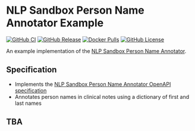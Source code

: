 # NLP Sandbox Person Name Annotator Example

[![GitHub CI](https://img.shields.io/github/workflow/status/Sage-Bionetworks/nlp-sandbox-person-name-annotator-example/ci.svg?color=94398d&labelColor=555555&logoColor=ffffff&style=for-the-badge&logo=github)](https://github.com/Sage-Bionetworks/nlp-sandbox-person-name-annotator-example)
[![GitHub Release](https://img.shields.io/github/release/Sage-Bionetworks/nlp-sandbox-person-name-annotator-example.svg?include_prereleases&color=94398d&labelColor=555555&logoColor=ffffff&style=for-the-badge&logo=github)](https://github.com/Sage-Bionetworks/nlp-sandbox-person-name-annotator-example/releases)
[![Docker Pulls](https://img.shields.io/docker/pulls/nlpsandbox/person-name-annotator-example.svg?color=94398d&labelColor=555555&logoColor=ffffff&style=for-the-badge&label=pulls&logo=docker)](https://hub.docker.com/r/nlpsandbox/person-name-annotator-example)
[![GitHub License](https://img.shields.io/github/license/Sage-Bionetworks/nlp-sandbox-person-name-annotator-example.svg?color=94398d&labelColor=555555&logoColor=ffffff&style=for-the-badge&logo=github)](https://github.com/Sage-Bionetworks/nlp-sandbox-person-name-annotator-example)

An example implementation of the [NLP Sandbox Person Name Annotator].

## Specification

- Implements the [NLP Sandbox Person Name Annotator OpenAPI specification]
- Annotates person names in clinical notes using a dictionary of first and last
  names

## TBA

<!-- Definitions -->

[NLP Sandbox Person Name Annotator]: https://github.com/Sage-Bionetworks/nlp-sandbox-schemas
[NLP Sandbox Person Name Annotator OpenAPI specification]: https://github.com/Sage-Bionetworks/nlp-sandbox-schemas